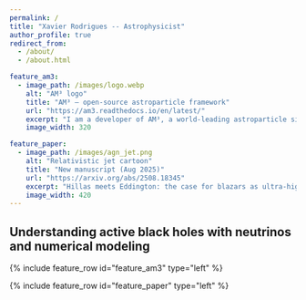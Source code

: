 ```yaml
---
permalink: /
title: "Xavier Rodrigues -- Astrophysicist"
author_profile: true
redirect_from:
  - /about/
  - /about.html

feature_am3:
  - image_path: /images/logo.webp
    alt: "AM³ logo"
    title: "AM³ — open-source astroparticle framework"
    url: "https://am3.readthedocs.io/en/latest/"
    excerpt: "I am a developer of AM³, a world-leading astroparticle simulation framework, available as open-source Python software."
    image_width: 320

feature_paper:
  - image_path: /images/agn_jet.png
    alt: "Relativistic jet cartoon"
    title: "New manuscript (Aug 2025)"
    url: "https://arxiv.org/abs/2508.18345"
    excerpt: "Hillas meets Eddington: the case for blazars as ultra-high-energy neutrino sources."
    image_width: 420
---
```


## Understanding active black holes with neutrinos and numerical modeling

{% include feature_row id="feature_am3" type="left" %}

{% include feature_row id="feature_paper" type="left" %}
